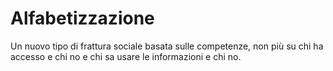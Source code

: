 # Alfabetizzazione

Un nuovo tipo di frattura sociale basata sulle competenze, non più su chi ha accesso e chi no e chi sa usare le informazioni e chi no.
